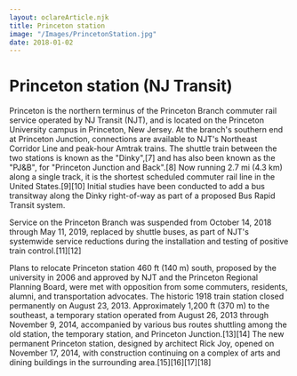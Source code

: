 ```yaml
---
layout: oclareArticle.njk
title: Princeton station
image: "/Images/PrincetonStation.jpg"
date: 2018-01-02
---
```


# Princeton station (NJ Transit)

Princeton is the northern terminus of the Princeton Branch commuter rail service operated by NJ Transit (NJT), and is located on the Princeton University campus in Princeton, New Jersey. At the branch's southern end at Princeton Junction, connections are available to NJT's Northeast Corridor Line and peak-hour Amtrak trains. The shuttle train between the two stations is known as the "Dinky",[7] and has also been known as the "PJ&B", for "Princeton Junction and Back".[8] Now running 2.7 mi (4.3 km) along a single track, it is the shortest scheduled commuter rail line in the United States.[9][10] Initial studies have been conducted to add a bus transitway along the Dinky right-of-way as part of a proposed Bus Rapid Transit system.

Service on the Princeton Branch was suspended from October 14, 2018 through May 11, 2019, replaced by shuttle buses, as part of NJT's systemwide service reductions during the installation and testing of positive train control.[11][12]

Plans to relocate Princeton station 460 ft (140 m) south, proposed by the university in 2006 and approved by NJT and the Princeton Regional Planning Board, were met with opposition from some commuters, residents, alumni, and transportation advocates. The historic 1918 train station closed permanently on August 23, 2013. Approximately 1,200 ft (370 m) to the southeast, a temporary station operated from August 26, 2013 through November 9, 2014, accompanied by various bus routes shuttling among the old station, the temporary station, and Princeton Junction.[13][14] The new permanent Princeton station, designed by architect Rick Joy, opened on November 17, 2014, with construction continuing on a complex of arts and dining buildings in the surrounding area.[15][16][17][18] 